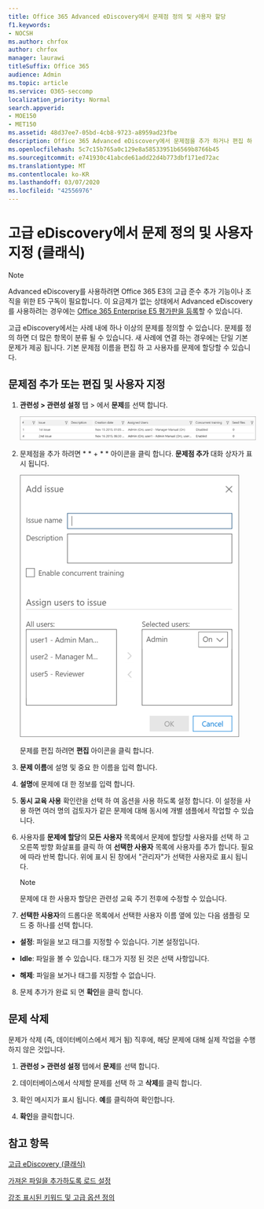 ```yaml
---
title: Office 365 Advanced eDiscovery에서 문제점 정의 및 사용자 할당
f1.keywords:
- NOCSH
ms.author: chrfox
author: chrfox
manager: laurawi
titleSuffix: Office 365
audience: Admin
ms.topic: article
ms.service: O365-seccomp
localization_priority: Normal
search.appverid:
- MOE150
- MET150
ms.assetid: 48d37ee7-05bd-4cb8-9723-a8959ad23fbe
description: Office 365 Advanced eDiscovery에서 문제점을 추가 하거나 편집 하 여 사용자 할당을 포함 하거나 eDiscovery 사례에 대 한 문제를 삭제 하는 방법에 대해 알아봅니다.
ms.openlocfilehash: 5c7c15b765a0c129e8a58533951b6569b8766b45
ms.sourcegitcommit: e741930c41abcde61add22d4b773dbf171ed72ac
ms.translationtype: MT
ms.contentlocale: ko-KR
ms.lasthandoff: 03/07/2020
ms.locfileid: "42556976"
---
```

# <a name="define-issues-and-assign-users-in-advanced-ediscovery-classic"></a>고급 eDiscovery에서 문제 정의 및 사용자 지정 (클래식)

> [!NOTE]
> Advanced eDiscovery를 사용하려면 Office 365 E3의 고급 준수 추가 기능이나 조직을 위한 E5 구독이 필요합니다. 이 요금제가 없는 상태에서 Advanced eDiscovery를 사용하려는 경우에는 [Office 365 Enterprise E5 평가판을 등록](https://go.microsoft.com/fwlink/p/?LinkID=698279)할 수 있습니다. 
  
고급 eDiscovery에서는 사례 내에 하나 이상의 문제를 정의할 수 있습니다. 문제를 정의 하면 더 많은 항목이 분류 될 수 있습니다. 새 사례에 연결 하는 경우에는 단일 기본 문제가 제공 됩니다. 기본 문제점 이름을 편집 하 고 사용자를 문제에 할당할 수 있습니다. 
  
## <a name="adding-or-editing-an-issue-and-assigning-users"></a>문제점 추가 또는 편집 및 사용자 지정

1. **관련성 \> 관련성 설정** 탭 \> 에서 **문제**를 선택 합니다.
    
    ![관련성 설정 문제](../media/dfd8f9ef-b167-4ed9-980e-00ae98a97169.png)
  
2. 문제점을 추가 하려면 * * + * * 아이콘을 클릭 합니다. **문제점 추가** 대화 상자가 표시 됩니다. 
    
    ![설치 관련 문제를 추가](../media/c8e94982-139a-472a-b85d-282f2d742046.png)
  
    문제를 편집 하려면 **편집** 아이콘을 클릭 합니다. 
    
3. **문제 이름**에 설명 및 중요 한 이름을 입력 합니다. 
    
4. **설명**에 문제에 대 한 정보를 입력 합니다.
    
5. **동시 교육 사용** 확인란을 선택 하 여 옵션을 사용 하도록 설정 합니다. 이 설정을 사용 하면 여러 명의 검토자가 같은 문제에 대해 동시에 개별 샘플에서 작업할 수 있습니다. 
    
6. 사용자를 **문제에 할당**의 **모든 사용자** 목록에서 문제에 할당할 사용자를 선택 하 고 오른쪽 방향 화살표를 클릭 하 여 **선택한 사용자** 목록에 사용자를 추가 합니다. 필요에 따라 반복 합니다. 위에 표시 된 창에서 "관리자"가 선택한 사용자로 표시 됩니다. 
    
    > [!NOTE]
    > 문제에 대 한 사용자 할당은 관련성 교육 주기 전후에 수정할 수 있습니다. 
  
7. **선택한 사용자**의 드롭다운 목록에서 선택한 사용자 이름 옆에 있는 다음 샘플링 모드 중 하나를 선택 합니다. 
    
  - **설정**: 파일을 보고 태그를 지정할 수 있습니다. 기본 설정입니다.
    
  - **Idle**: 파일을 볼 수 있습니다. 태그가 지정 된 것은 선택 사항입니다.
    
  - **해제**: 파일을 보거나 태그를 지정할 수 없습니다.
    
8. 문제 추가가 완료 되 면 **확인**을 클릭 합니다.
    
## <a name="deleting-issues"></a>문제 삭제

문제가 삭제 (즉, 데이터베이스에서 제거 됨) 직후에, 해당 문제에 대해 실제 작업을 수행 하지 않은 것입니다. 
  
1. **관련성 \> 관련성 설정** 탭에서 **문제**를 선택 합니다.
    
2. 데이터베이스에서 삭제할 문제를 선택 하 고 **삭제**를 클릭 합니다.
    
3. 확인 메시지가 표시 됩니다. **예**를 클릭하여 확인합니다. 
    
4. **확인**을 클릭합니다.
    
## <a name="see-also"></a>참고 항목

[고급 eDiscovery (클래식)](office-365-advanced-ediscovery.md)
  
[가져온 파일을 추가하도록 로드 설정](set-up-loads-to-add-imported-files.md)
  
[강조 표시된 키워드 및 고급 옵션 정의](define-highlighted-keywords-and-advanced-options.md)

